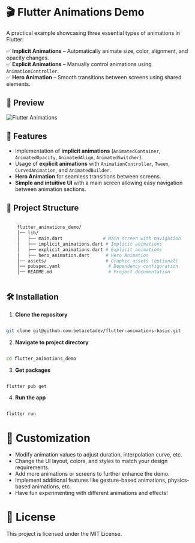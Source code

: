 # 🎬 Flutter Animations Demo
A practical example showcasing three essential types of animations in Flutter:

✅ **Implicit Animations** – Automatically animate size, color, alignment, and opacity changes.  
✅ **Explicit Animations** – Manually control animations using `AnimationController`.  
✅ **Hero Animation** – Smooth transitions between screens using shared elements.

## 📸 Preview
![Flutter Animations](flutter-animations-cover.png)

## 🚀 Features
- Implementation of **implicit animations** (`AnimatedContainer`, `AnimatedOpacity`, `AnimatedAlign`, `AnimatedSwitcher`).
- Usage of **explicit animations** with `AnimationController`, `Tween`, `CurvedAnimation`, and `AnimatedBuilder`.
- **Hero Animation** for seamless transitions between screens.
- **Simple and intuitive UI** with a main screen allowing easy navigation between animation sections.

## 📂 Project Structure
```bash
  
    flutter_animations_demo/
    │── lib/
    │   ├── main.dart               # Main screen with navigation
    │   ├── implicit_animations.dart # Implicit animations
    │   ├── explicit_animations.dart # Explicit animations
    │   ├── hero_animation.dart      # Hero Animation
    │── assets/                      # Graphic assets (optional)
    │── pubspec.yaml                  # Dependency configuration
    │── README.md                     # Project documentation
    
```

## 🛠️ Installation

1. **Clone the repository**

```bash

git clone git@github.com:betazetadev/flutter-animations-basic.git

```

2. **Navigate to project directory**

```bash

cd flutter_animations_demo

```

3. **Get packages**

```bash

flutter pub get

```

4. **Run the app**

```bash

flutter run

```

# 🎨 Customization

- Modify animation values to adjust duration, interpolation curve, etc.
- Change the UI layout, colors, and styles to match your design requirements.
- Add more animations or screens to further enhance the demo.
- Implement additional features like gesture-based animations, physics-based animations, etc.
- Have fun experimenting with different animations and effects!

# 📄 License

This project is licensed under the MIT License.
